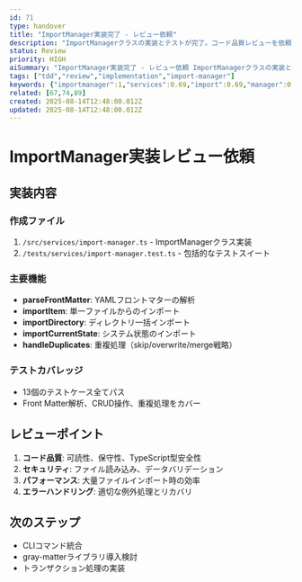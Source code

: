 ```yaml
---
id: 71
type: handover
title: "ImportManager実装完了 - レビュー依頼"
description: "ImportManagerクラスの実装とテストが完了。コード品質レビューを依頼"
status: Review
priority: HIGH
aiSummary: "ImportManager実装完了 - レビュー依頼 ImportManagerクラスの実装とテストが完了。コード品質レビューを依頼 # ImportManager実装レビュー依頼\n\n## 実装内容\n\n### 作成ファイル\n1. `/src/services/import-manager.ts` - ImportManagerクラス実装\n2. `/tests/services/import-man"
tags: ["tdd","review","implementation","import-manager"]
keywords: {"importmanager":1,"services":0.69,"import":0.69,"manager":0.69,"matter":0.69}
related: [67,74,89]
created: 2025-08-14T12:48:00.012Z
updated: 2025-08-14T12:48:00.012Z
---
```


# ImportManager実装レビュー依頼

## 実装内容

### 作成ファイル
1. `/src/services/import-manager.ts` - ImportManagerクラス実装
2. `/tests/services/import-manager.test.ts` - 包括的なテストスイート

### 主要機能
- **parseFrontMatter**: YAMLフロントマターの解析
- **importItem**: 単一ファイルからのインポート
- **importDirectory**: ディレクトリ一括インポート
- **importCurrentState**: システム状態のインポート
- **handleDuplicates**: 重複処理（skip/overwrite/merge戦略）

### テストカバレッジ
- 13個のテストケース全てパス
- Front Matter解析、CRUD操作、重複処理をカバー

## レビューポイント

1. **コード品質**: 可読性、保守性、TypeScript型安全性
2. **セキュリティ**: ファイル読み込み、データバリデーション
3. **パフォーマンス**: 大量ファイルインポート時の効率
4. **エラーハンドリング**: 適切な例外処理とリカバリ

## 次のステップ
- CLIコマンド統合
- gray-matterライブラリ導入検討
- トランザクション処理の実装